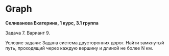 # Graph

**Селиванова Екатерина, 1 курс, 3.1 группа**

Задача 7. Вариант 9.

Условие задачи: Задана система двусторонних дорог. Найти замкнутый путь, проходящий через
каждую вершину и длиной не более N км.
